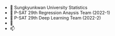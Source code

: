 - 👋 Sungkyunkwan University Statistics
- 👀 P-SAT 29th Regression Anaysis Team (2022-1)
- 🌱 P-SAT 29th Deep Learning Team (2022-2)
- 💞️ 
- 📫 

<!---
yuuunapark/yuuunapark is a ✨ special ✨ repository because its `README.md` (this file) appears on your GitHub profile.
You can click the Preview link to take a look at your changes.
--->
